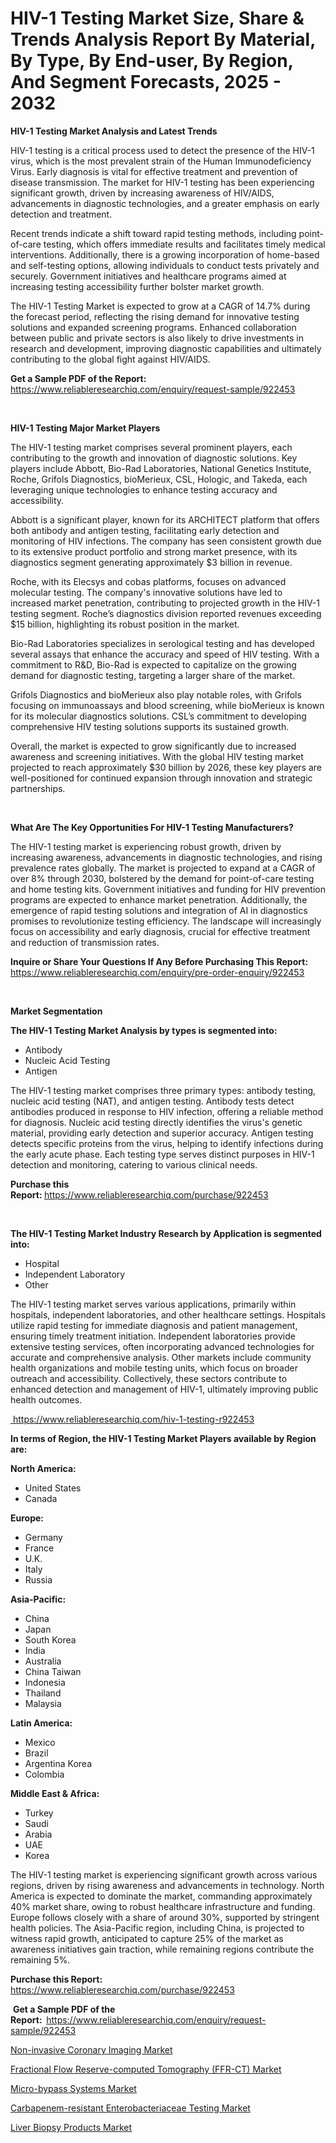 <p><h1>HIV-1 Testing Market Size, Share & Trends Analysis Report By Material, By Type, By End-user, By Region, And Segment Forecasts, 2025 - 2032</h1></p><p><strong>HIV-1 Testing Market Analysis and Latest Trends</strong></p>
<p><p>HIV-1 testing is a critical process used to detect the presence of the HIV-1 virus, which is the most prevalent strain of the Human Immunodeficiency Virus. Early diagnosis is vital for effective treatment and prevention of disease transmission. The market for HIV-1 testing has been experiencing significant growth, driven by increasing awareness of HIV/AIDS, advancements in diagnostic technologies, and a greater emphasis on early detection and treatment.</p><p>Recent trends indicate a shift toward rapid testing methods, including point-of-care testing, which offers immediate results and facilitates timely medical interventions. Additionally, there is a growing incorporation of home-based and self-testing options, allowing individuals to conduct tests privately and securely. Government initiatives and healthcare programs aimed at increasing testing accessibility further bolster market growth.</p><p>The HIV-1 Testing Market is expected to grow at a CAGR of 14.7% during the forecast period, reflecting the rising demand for innovative testing solutions and expanded screening programs. Enhanced collaboration between public and private sectors is also likely to drive investments in research and development, improving diagnostic capabilities and ultimately contributing to the global fight against HIV/AIDS.</p></p>
<p><strong>Get a Sample PDF of the Report:&nbsp;</strong> <a href="https://www.reliableresearchiq.com/enquiry/request-sample/922453?utm_campaign=1141&utm_medium=2&utm_source=Github&utm_content=ia&utm_term=04032025&utm_id=hiv-1-testing">https://www.reliableresearchiq.com/enquiry/request-sample/922453</a></p>
<p>&nbsp;</p>
<p><strong>HIV-1 Testing Major Market Players</strong></p>
<p><p>The HIV-1 testing market comprises several prominent players, each contributing to the growth and innovation of diagnostic solutions. Key players include Abbott, Bio-Rad Laboratories, National Genetics Institute, Roche, Grifols Diagnostics, bioMerieux, CSL, Hologic, and Takeda, each leveraging unique technologies to enhance testing accuracy and accessibility.</p><p>Abbott is a significant player, known for its ARCHITECT platform that offers both antibody and antigen testing, facilitating early detection and monitoring of HIV infections. The company has seen consistent growth due to its extensive product portfolio and strong market presence, with its diagnostics segment generating approximately $3 billion in revenue.</p><p>Roche, with its Elecsys and cobas platforms, focuses on advanced molecular testing. The company's innovative solutions have led to increased market penetration, contributing to projected growth in the HIV-1 testing segment. Roche’s diagnostics division reported revenues exceeding $15 billion, highlighting its robust position in the market.</p><p>Bio-Rad Laboratories specializes in serological testing and has developed several assays that enhance the accuracy and speed of HIV testing. With a commitment to R&D, Bio-Rad is expected to capitalize on the growing demand for diagnostic testing, targeting a larger share of the market.</p><p>Grifols Diagnostics and bioMerieux also play notable roles, with Grifols focusing on immunoassays and blood screening, while bioMerieux is known for its molecular diagnostics solutions. CSL’s commitment to developing comprehensive HIV testing solutions supports its sustained growth.</p><p>Overall, the market is expected to grow significantly due to increased awareness and screening initiatives. With the global HIV testing market projected to reach approximately $30 billion by 2026, these key players are well-positioned for continued expansion through innovation and strategic partnerships.</p></p>
<p>&nbsp;</p>
<p><strong>What Are The Key Opportunities For HIV-1 Testing Manufacturers?</strong></p>
<p><p>The HIV-1 testing market is experiencing robust growth, driven by increasing awareness, advancements in diagnostic technologies, and rising prevalence rates globally. The market is projected to expand at a CAGR of over 8% through 2030, bolstered by the demand for point-of-care testing and home testing kits. Government initiatives and funding for HIV prevention programs are expected to enhance market penetration. Additionally, the emergence of rapid testing solutions and integration of AI in diagnostics promises to revolutionize testing efficiency. The landscape will increasingly focus on accessibility and early diagnosis, crucial for effective treatment and reduction of transmission rates.</p></p>
<p><strong>Inquire or Share Your Questions If Any Before Purchasing This Report:</strong> <a href="https://www.reliableresearchiq.com/enquiry/pre-order-enquiry/922453?utm_campaign=1141&utm_medium=2&utm_source=Github&utm_content=ia&utm_term=04032025&utm_id=hiv-1-testing">https://www.reliableresearchiq.com/enquiry/pre-order-enquiry/922453</a></p>
<p>&nbsp;</p>
<p><strong>Market Segmentation</strong></p>
<p><strong>The HIV-1 Testing Market Analysis by types is segmented into:</strong></p>
<p><ul><li>Antibody</li><li>Nucleic Acid Testing</li><li>Antigen</li></ul></p>
<p><p>The HIV-1 testing market comprises three primary types: antibody testing, nucleic acid testing (NAT), and antigen testing. Antibody tests detect antibodies produced in response to HIV infection, offering a reliable method for diagnosis. Nucleic acid testing directly identifies the virus's genetic material, providing early detection and superior accuracy. Antigen testing detects specific proteins from the virus, helping to identify infections during the early acute phase. Each testing type serves distinct purposes in HIV-1 detection and monitoring, catering to various clinical needs.</p></p>
<p><strong>Purchase this Report:&nbsp;</strong><a href="https://www.reliableresearchiq.com/purchase/922453?utm_campaign=1141&utm_medium=2&utm_source=Github&utm_content=ia&utm_term=04032025&utm_id=hiv-1-testing">https://www.reliableresearchiq.com/purchase/922453</a></p>
<p>&nbsp;</p>
<p><strong>The HIV-1 Testing Market Industry Research by Application is segmented into:</strong></p>
<p><ul><li>Hospital</li><li>Independent Laboratory</li><li>Other</li></ul></p>
<p><p>The HIV-1 testing market serves various applications, primarily within hospitals, independent laboratories, and other healthcare settings. Hospitals utilize rapid testing for immediate diagnosis and patient management, ensuring timely treatment initiation. Independent laboratories provide extensive testing services, often incorporating advanced technologies for accurate and comprehensive analysis. Other markets include community health organizations and mobile testing units, which focus on broader outreach and accessibility. Collectively, these sectors contribute to enhanced detection and management of HIV-1, ultimately improving public health outcomes.</p></p>
<p><a href="https://www.reliableresearchiq.com/hiv-1-testing-r922453?utm_campaign=1141&utm_medium=2&utm_source=Github&utm_content=ia&utm_term=04032025&utm_id=hiv-1-testing">&nbsp;https://www.reliableresearchiq.com/hiv-1-testing-r922453</a></p>
<p><strong>In terms of Region, the HIV-1 Testing Market Players available by Region are:</strong></p>
<p>
    <p> <strong> North America: </strong>
        <ul>
            <li>United States</li>
            <li>Canada</li>
        </ul>
        </p> 
    <p> <strong> Europe: </strong>
        <ul>
            <li>Germany</li>
            <li>France</li>
            <li>U.K.</li>
            <li>Italy</li>
            <li>Russia</li>
        </ul>
        </p> 
    <p> <strong> Asia-Pacific: </strong>
        <ul>
            <li>China</li>
            <li>Japan</li>
            <li>South Korea</li>
            <li>India</li>
            <li>Australia</li>
            <li>China Taiwan</li>
            <li>Indonesia</li>
            <li>Thailand</li>
            <li>Malaysia</li>
        </ul>
        </p> 
    <p> <strong> Latin America: </strong>
        <ul>
            <li>Mexico</li>
            <li>Brazil</li>
            <li>Argentina Korea</li>
            <li>Colombia</li>
        </ul>
        </p> 
    <p> <strong> Middle East & Africa: </strong>
        <ul>
            <li>Turkey</li>
            <li>Saudi</li>
            <li>Arabia</li>
            <li>UAE</li>
            <li>Korea</li>
        </ul>
    </p>
    </p>
<p><p>The HIV-1 testing market is experiencing significant growth across various regions, driven by rising awareness and advancements in technology. North America is expected to dominate the market, commanding approximately 40% market share, owing to robust healthcare infrastructure and funding. Europe follows closely with a share of around 30%, supported by stringent health policies. The Asia-Pacific region, including China, is projected to witness rapid growth, anticipated to capture 25% of the market as awareness initiatives gain traction, while remaining regions contribute the remaining 5%.</p></p>
<p><strong>Purchase this Report: </strong><a href="https://www.reliableresearchiq.com/purchase/922453?utm_campaign=1141&utm_medium=2&utm_source=Github&utm_content=ia&utm_term=04032025&utm_id=hiv-1-testing">https://www.reliableresearchiq.com/purchase/922453</a></p>
<p>&nbsp;<strong>Get a Sample PDF of the Report:&nbsp;&nbsp;</strong><a href="https://www.reliableresearchiq.com/enquiry/request-sample/922453?utm_campaign=1141&utm_medium=2&utm_source=Github&utm_content=ia&utm_term=04032025&utm_id=hiv-1-testing">https://www.reliableresearchiq.com/enquiry/request-sample/922453</a></p>
<p><strong></strong></p>
<p><p><a href="https://github.com/cwasicioaie/Market-Research-Report-List-1/blob/main/non-invasive-coronary-imaging-market.md?utm_campaign=1141&utm_medium=2&utm_source=Github&utm_content=ia&utm_term=04032025&utm_id=hiv-1-testing">Non-invasive Coronary Imaging Market</a></p><p><a href="https://github.com/jensanohishi/Market-Research-Report-List-1/blob/main/fractional-flow-reserve-computed-tomography-ffr-ct-market.md?utm_campaign=1141&utm_medium=2&utm_source=Github&utm_content=ia&utm_term=04032025&utm_id=hiv-1-testing">Fractional Flow Reserve-computed Tomography (FFR-CT) Market</a></p><p><a href="https://github.com/ebalabenoot/Market-Research-Report-List-1/blob/main/micro-bypass-systems-market.md?utm_campaign=1141&utm_medium=2&utm_source=Github&utm_content=ia&utm_term=04032025&utm_id=hiv-1-testing">Micro-bypass Systems Market</a></p><p><a href="https://github.com/qianyateina/Market-Research-Report-List-1/blob/main/carbapenem-resistant-enterobacteriaceae-testing-market.md?utm_campaign=1141&utm_medium=2&utm_source=Github&utm_content=ia&utm_term=04032025&utm_id=hiv-1-testing">Carbapenem-resistant Enterobacteriaceae Testing Market</a></p><p><a href="https://github.com/handyiongikg/Market-Research-Report-List-1/blob/main/liver-biopsy-products-market.md?utm_campaign=1141&utm_medium=2&utm_source=Github&utm_content=ia&utm_term=04032025&utm_id=hiv-1-testing">Liver Biopsy Products Market</a></p></p>
